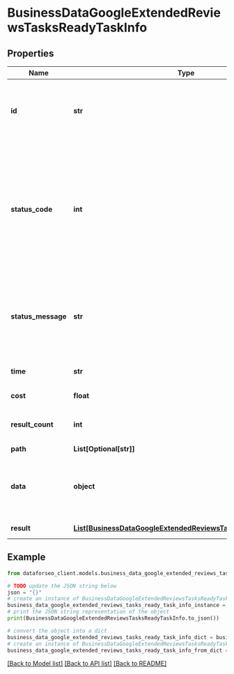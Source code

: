 # BusinessDataGoogleExtendedReviewsTasksReadyTaskInfo


## Properties

Name | Type | Description | Notes
------------ | ------------- | ------------- | -------------
**id** | **str** | task identifier unique task identifier in our system in the UUID format | [optional] 
**status_code** | **int** | status code of the task generated by DataForSEO, can be within the following range: 10000-60000 you can find the full list of the response codes here | [optional] 
**status_message** | **str** | informational message of the task you can find the full list of general informational messages here | [optional] 
**time** | **str** | execution time, seconds | [optional] 
**cost** | **float** | total tasks cost, USD | [optional] 
**result_count** | **int** | number of elements in the result array | [optional] 
**path** | **List[Optional[str]]** | URL path | [optional] 
**data** | **object** | contains the same parameters that you specified in the POST request | [optional] 
**result** | [**List[BusinessDataGoogleExtendedReviewsTasksReadyResultInfo]**](BusinessDataGoogleExtendedReviewsTasksReadyResultInfo.md) | array of results | [optional] 

## Example

```python
from dataforseo_client.models.business_data_google_extended_reviews_tasks_ready_task_info import BusinessDataGoogleExtendedReviewsTasksReadyTaskInfo

# TODO update the JSON string below
json = "{}"
# create an instance of BusinessDataGoogleExtendedReviewsTasksReadyTaskInfo from a JSON string
business_data_google_extended_reviews_tasks_ready_task_info_instance = BusinessDataGoogleExtendedReviewsTasksReadyTaskInfo.from_json(json)
# print the JSON string representation of the object
print(BusinessDataGoogleExtendedReviewsTasksReadyTaskInfo.to_json())

# convert the object into a dict
business_data_google_extended_reviews_tasks_ready_task_info_dict = business_data_google_extended_reviews_tasks_ready_task_info_instance.to_dict()
# create an instance of BusinessDataGoogleExtendedReviewsTasksReadyTaskInfo from a dict
business_data_google_extended_reviews_tasks_ready_task_info_from_dict = BusinessDataGoogleExtendedReviewsTasksReadyTaskInfo.from_dict(business_data_google_extended_reviews_tasks_ready_task_info_dict)
```
[[Back to Model list]](../README.md#documentation-for-models) [[Back to API list]](../README.md#documentation-for-api-endpoints) [[Back to README]](../README.md)


